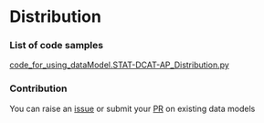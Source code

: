 # Distribution

### List of code samples 

<!-- 50-List of code -->

<!-- [code entry](link) -->
[code_for_using_dataModel.STAT-DCAT-AP_Distribution.py](https://github.com/smart-data-models/dataModel.STAT-DCAT-AP/blob/master/Distribution/code/code_for_using_dataModel.STAT-DCAT-AP_Distribution.py)


<!-- /50-List of code -->

### Contribution
You can raise an [issue](https://github.com/smart-data-models/dataModel.STAT-DCAT-AP/issues) or submit your [PR](https://github.com/smart-data-models/dataModel.STAT-DCAT-AP/pulls) on existing data models
